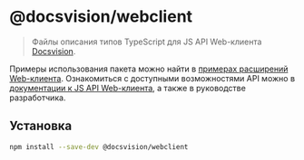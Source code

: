 # @docsvision/webclient

> Файлы описания типов TypeScript для JS API Web-клиента [Docsvision](https://docsvision.com).

Примеры использования пакета можно найти в [примерах расширений Web-клиента](https://github.com/DocsVision/WebClient-Samples). Ознакомиться с доступными возможностями API можно в [документации к JS API Web-клиента](https://docsvision.com/docs/webclient/5.5.14/JsDocApi/index.html), а также в руководстве разработчика.

## Установка

```sh
npm install --save-dev @docsvision/webclient
```